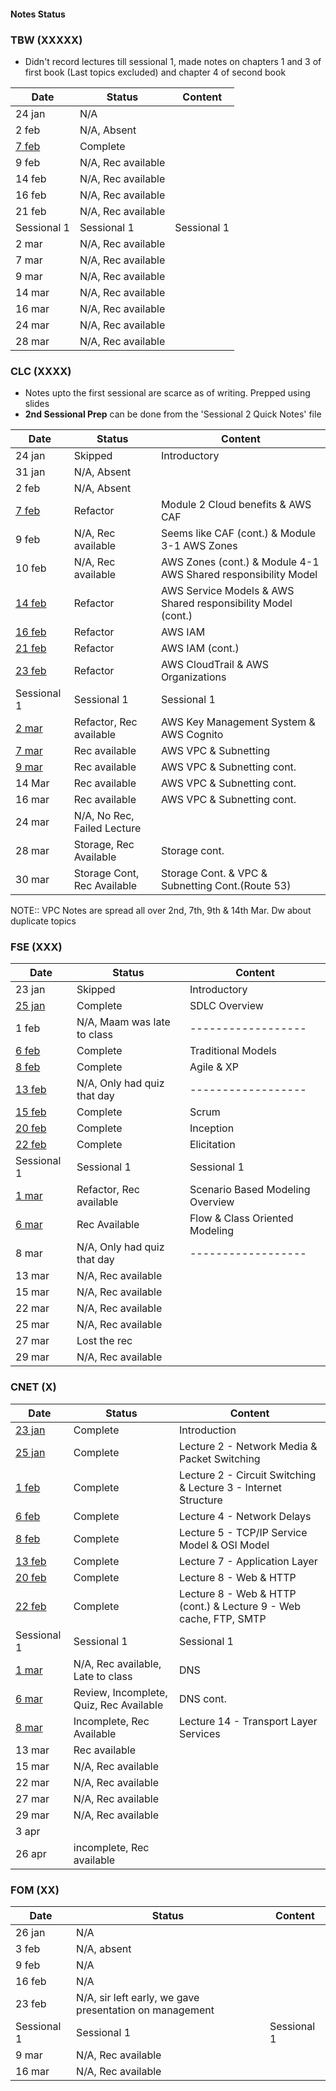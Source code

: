 #### Notes Status

### TBW (XXXXX)

- Didn't record lectures till sessional 1, made notes on chapters 1 and 3 of first book (Last topics excluded) and chapter 4 of second book

| Date                                                                                           | Status             | Content     |
| ---------------------------------------------------------------------------------------------- | ------------------ | ----------- |
| 24 jan                                                                                         | N/A                |             |
| 2 feb                                                                                          | N/A, Absent        |             |
| [7 feb](https://github.com/4W4I5/Semester-4-Notes/blob/main/TBW/TBW%207%20Feb%2C%20%202023.md) | Complete           |             |
| 9 feb                                                                                          | N/A, Rec available |             |
| 14 feb                                                                                         | N/A, Rec available |             |
| 16 feb                                                                                         | N/A, Rec available |             |
| 21 feb                                                                                         | N/A, Rec available |             |
| Sessional 1                                                                                    | Sessional 1        | Sessional 1 |
| 2 mar                                                                                          | N/A, Rec available |             |
| 7 mar                                                                                          | N/A, Rec available |             |
| 9 mar                                                                                          | N/A, Rec available |             |
| 14 mar                                                                                         | N/A, Rec available |             |
| 16 mar                                                                                         | N/A, Rec available |             |
| 24 mar                                                                                         | N/A, Rec available |             |
| 28 mar                                                                                         | N/A, Rec available                   |             |

### CLC (XXXX)

- Notes upto the first sessional are scarce as of writing. Prepped using slides
- **2nd Sessional Prep** can be done from the 'Sessional 2 Quick Notes' file

| Date                                                                                          | Status                      | Content                                                        |
| --------------------------------------------------------------------------------------------- | --------------------------- | -------------------------------------------------------------- |
| 24 jan                                                                                        | Skipped                     | Introductory                                                   |
| 31 jan                                                                                        | N/A, Absent                 |                                                                |
| 2 feb                                                                                         | N/A, Absent                 |                                                                |
| [7 feb](https://github.com/4W4I5/Semester-4-Notes/blob/main/CLC/CLC%207%20Feb%2C%202023.md)   | Refactor                    | Module 2 Cloud benefits & AWS CAF                              |
| 9 feb                                                                                         | N/A, Rec available          | Seems like CAF (cont.) & Module 3-1 AWS Zones                  |
| 10 feb                                                                                        | N/A, Rec available          | AWS Zones (cont.) & Module 4-1 AWS Shared responsibility Model |
| [14 feb](https://github.com/4W4I5/Semester-4-Notes/blob/main/CLC/CLC%2014%20Feb%2C%202023.md) | Refactor                    | AWS Service Models & AWS Shared responsibility Model (cont.)   |
| [16 feb](https://github.com/4W4I5/Semester-4-Notes/blob/main/CLC/CLC%2016%20Feb%2C%202023.md) | Refactor                    | AWS IAM                                                        |
| [21 feb](https://github.com/4W4I5/Semester-4-Notes/blob/main/CLC/CLC%2021%20Feb%2C%202023.md) | Refactor                    | AWS IAM (cont.)                                                |
| [23 feb](https://github.com/4W4I5/Semester-4-Notes/blob/main/CLC/CLC%2023%20Feb%2C%202023.md) | Refactor                    | AWS CloudTrail & AWS Organizations                             |
| Sessional 1                                                                                   | Sessional 1                 | Sessional 1                                                    |
| [2 mar](https://github.com/4W4I5/Semester-4-Notes/blob/main/CLC/CLC%202%20Mar%2C%202023.md)   | Refactor, Rec available     | AWS Key Management System & AWS Cognito                        |
| [7 mar](https://github.com/4W4I5/Semester-4-Notes/blob/main/CLC/CLC%207%20Mar%2C%202023.md)   | Rec available               | AWS VPC & Subnetting                                           |
| [9 mar](https://github.com/4W4I5/Semester-4-Notes/blob/main/CLC/CLC%209%20Mar%2C%202023.md)   | Rec available               | AWS VPC & Subnetting cont.                                     |
| 14 Mar                                                                                        | Rec available               | AWS VPC & Subnetting cont.                                     |
| 16 mar                                                                                        | Rec available               | AWS VPC & Subnetting cont.                                     |
| 24 mar                                                                                        | N/A, No Rec, Failed Lecture |                                                                |
| 28 mar                                                                                        | Storage, Rec Available      | Storage cont.                                                  |
| 30 mar                                                                                        | Storage Cont, Rec Available                            | Storage Cont. & VPC & Subnetting Cont.(Route 53)                                                                |
NOTE:: VPC Notes are spread all over 2nd, 7th, 9th & 14th Mar. Dw about duplicate topics

### FSE (XXX)

| Date                                                                                                                           | Status                      | Content                          |
| ------------------------------------------------------------------------------------------------------------------------------ | --------------------------- | -------------------------------- |
| 23 jan                                                                                                                         | Skipped                     | Introductory                     |
| [25 jan](https://github.com/4W4I5/Semester-4-Notes/blob/main/FSE/FSE%2025%20Jan%2C%202023%20(SDLC).md)                         | Complete                    | SDLC Overview                    |
| 1 feb                                                                                                                          | N/A, Maam was late to class | ------------------               |
| [6 feb](https://github.com/4W4I5/Semester-4-Notes/blob/main/FSE/FSE%206%20Feb%2C%202023%20(Traditional%20Models).md)           | Complete                    | Traditional Models               |
| [8 feb](https://github.com/4W4I5/Semester-4-Notes/blob/main/FSE/FSE%208%20Feb%2C%202023%20(Agile%20%26%20XP%20Programming).md) | Complete                    | Agile & XP                       |
| [13 feb](https://github.com/4W4I5/Semester-4-Notes/blob/main/FSE/FSE%2013%20Feb%2C%202023%20(Scrum).md)                        | N/A, Only had quiz that day | ------------------               |
| [15 feb](https://github.com/4W4I5/Semester-4-Notes/blob/main/FSE/FSE%2015%20Feb%2C%202023%20(Scrum).md)                        | Complete                    | Scrum                            |
| [20 feb](https://github.com/4W4I5/Semester-4-Notes/blob/main/FSE/FSE%2020%20Feb%2C%202023%20(Scrum).md)                        | Complete                    | Inception                        |
| [22 feb](https://github.com/4W4I5/Semester-4-Notes/blob/main/FSE/FSE%2022%20Feb%2C%202023%20(Scrum).md)                        | Complete                    | Elicitation                      |
| Sessional 1                                                                                                                    | Sessional 1                 | Sessional 1                      |
| [1 mar](https://github.com/4W4I5/Semester-4-Notes/blob/main/FSE/FSE%201%20Mar%2C%202023.md)                                    | Refactor, Rec available     | Scenario Based Modeling Overview |
| [6 mar](https://github.com/4W4I5/Semester-4-Notes/blob/main/FSE/FSE%206%20Mar%2C%202023.md)                                    | Rec Available               | Flow & Class Oriented Modeling   |
| 8 mar                                                                                                                          | N/A, Only had quiz that day | ------------------               |
| 13 mar                                                                                                                         | N/A, Rec available          |                                  |
| 15 mar                                                                                                                         | N/A, Rec available          |                                  |
| 22 mar                                                                                                                         | N/A, Rec available          |                                  |
| 25 mar                                                                                                                         | N/A, Rec available          |                                  |
| 27 mar                                                                                                                         | Lost the rec                |                                  |
| 29 mar                                                                                                                         | N/A, Rec available                            |                                  |

### CNET (X)

| Date                                                                                            | Status                                  | Content                                                           |
| ----------------------------------------------------------------------------------------------- | --------------------------------------- | ----------------------------------------------------------------- |
| [23 jan](https://github.com/4W4I5/Semester-4-Notes/blob/main/CNET/CNET%2023%20Jan%2C%202023.md) | Complete                                | Introduction                                                      |
| [25 jan](https://github.com/4W4I5/Semester-4-Notes/blob/main/CNET/CNET%2025%20Jan%2C%202023.md) | Complete                                | Lecture 2 - Network Media & Packet Switching                      |
| [1 feb](https://github.com/4W4I5/Semester-4-Notes/blob/main/CNET/CNET%201%20Feb%2C%202023.md)   | Complete                                | Lecture 2 - Circuit Switching & Lecture 3 - Internet Structure    |
| [6 feb](https://github.com/4W4I5/Semester-4-Notes/blob/main/CNET/CNET%206%20Feb%2C%202023.md)   | Complete                                | Lecture 4 - Network Delays                                        |
| [8 feb](https://github.com/4W4I5/Semester-4-Notes/blob/main/CNET/CNET%208%20Feb%2C%202023.md)   | Complete                                | Lecture 5 - TCP/IP Service Model & OSI Model                      |
| [13 feb](https://github.com/4W4I5/Semester-4-Notes/blob/main/CNET/CNET%2013%20Feb%2C%202023.md) | Complete                                | Lecture 7 - Application Layer                                     |
| [20 feb](https://github.com/4W4I5/Semester-4-Notes/blob/main/CNET/CNET%2020%20Feb%2C%202023.md) | Complete                                | Lecture 8 - Web & HTTP                                            |
| [22 feb](https://github.com/4W4I5/Semester-4-Notes/blob/main/CNET/CNET%2022%20Feb%2C%202023.md) | Complete                                | Lecture 8 - Web & HTTP (cont.) & Lecture 9 - Web cache, FTP, SMTP |
| Sessional 1                                                                                     | Sessional 1                             | Sessional 1                                                       |
| [1 mar](https://github.com/4W4I5/Semester-4-Notes/blob/main/CNET/CNET%201%20Mar%2C%202023.md)   | N/A, Rec available, Late to class       | DNS                                                               |
| [6 mar](https://github.com/4W4I5/Semester-4-Notes/blob/main/CNET/CNET%206%20Mar%2C%202023.md)   | Review, Incomplete, Quiz, Rec Available | DNS cont.                                                         |
| [8 mar](https://github.com/4W4I5/Semester-4-Notes/blob/main/CNET/CNET%208%20Mar%2C%202023.md)   | Incomplete, Rec Available               | Lecture 14 - Transport Layer Services                             |
| 13 mar                                                                                          | Rec available                           |                                                                   |
| 15 mar                                                                                          | N/A, Rec available                      |                                                                   |
| 22 mar                                                                                          | N/A, Rec available                      |                                                                   |
| 27 mar                                                                                          | N/A, Rec available                      |                                                                   |
| 29 mar                                                                                          | N/A, Rec available                      |                                                                   |
| 3 apr                                                                                           |                                         |                                                                   |
| 26 apr                                                                                          | incomplete, Rec available                                        |                                                                   |

### FOM (XX)

| Date        | Status                                                  | Content     |
| ----------- | ------------------------------------------------------- | ----------- |
| 26 jan      | N/A                                                     |             |
| 3 feb       | N/A, absent                                             |             |
| 9 feb       | N/A                                                     |             |
| 16 feb      | N/A                                                     |             |
| 23 feb      | N/A, sir left early, we gave presentation on management |             |
| Sessional 1 | Sessional 1                                             | Sessional 1 |
| 9 mar       | N/A, Rec available                                      |             |
| 16 mar      | N/A, Rec available                                      |             |
